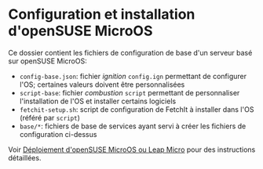 # Configuration et installation d'openSUSE MicroOS

Ce dossier contient les fichiers de configuration de base d'un serveur basé sur openSUSE MicroOS:

* `config-base.json`: fichier _ignition_ `config.ign` permettant de configurer l'OS; certaines valeurs doivent être personnalisées
* `script-base`: fichier _combustion_ `script` permettant de personnaliser l'installation de l'OS et installer certains logiciels
* `fetchit-setup.sh`: script de configuration de FetchIt à installer dans l'OS (référé par `script`)
* `base/*`: fichiers de base de services ayant servi à créer les fichiers de configuration ci-dessus

Voir [Déploiement d'openSUSE MicroOS ou Leap Micro](../../docs/microos/README.md) pour des instructions détaillées.

